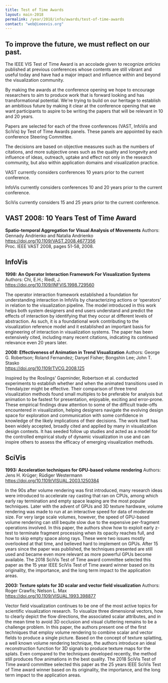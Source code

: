 ```yaml
---
title: Test of Time Awards
layout: main-2018
permalink: /year/2018/info/awards/test-of-time-awards
contact: "web@ieeevis.org"
---
```


## To improve the future, we must reflect on our past.

The IEEE VIS Test of Time Award is an accolade given to recognize *articles* published at previous conferences whose contents are still vibrant and useful today and have had a major impact and influence within and beyond the visualization community.

By making the awards at the conference opening we hope to encourage researchers to aim  to produce work that is forward looking and has transformational potential. We're trying to build on our heritage to establish an ambitious future by making it clear at the conference opening that we want participants to aspire to be writing the papers that will be relevant in 10 and 20 years.

Papers are selected for each of the three conferences (VAST, InfoVis and SciVis) by Test of Time Awards panels. These panels are appointed by each conference Steering Committee.

The decisions are based on objective measures such as the numbers of citations, and more subjective ones such as the quality and longevity and influence of ideas, outreach, uptake and effect not only in the research community, but also within application domains and visualization practice.

VAST currently considers conferences 10 years prior to the current conference.

InfoVis currently considers conferences 10 and 20 years prior to the current conference.

SciVis currently considers 15 and 25 years prior to the current conference.

## VAST 2008: 10 Years Test of Time Award 
**Spatio-temporal Aggregation for Visual Analysis of Movements** 
Authors: Gennady Andrienko and Natalia Andrienko <br>
<a href="https://doi.org/10.1109/VAST.2008.4677356">https://doi.org/10.1109/VAST.2008.4677356</a><br>
Proc. IEEE VAST 2008, pages 51-58, 2008.

## InfoVis 
**1998: An Operator Interaction Framework For Visualization Systems** 
Authors: Chi, E.H.; Riedl, J. <br>
<a href="https://doi.org/10.1109/INFVIS.1998.729560">https://doi.org/10.1109/INFVIS.1998.729560</a><br>

The operator interaction framework established a foundation for understanding interaction in InfoVis by characterizing actions or ‘operators’ in relation to the visualization pipeline. The model introduced in this work helps both system designers and end users understand and predict the effects of interaction by identifying that they occur at different levels of abstraction. As such, it is a foundational work contributing to the visualization reference model and it established an important basis for engineering of interaction in visualization systems. The paper has been extensively cited, including many recent citations, indicating its continued relevance even 20 years later.

**2008: Effectiveness of Animation in Trend Visualization** 
Authors: George G. Robertson; Roland Fernandez; Danyel Fisher; Bongshin Lee; John T. Stasko <br>
<a href="https://doi.org/10.1109/TVCG.2008.125">https://doi.org/10.1109/TVCG.2008.125</a><br>

Inspired by the Roslings’ Gapminder, Robertson et al. conducted experiments to establish whether and when the animated transitions used in Trendalyzer might be effective. Their comparison of three trend visualization methods found small multiples to be preferable for analysis but animation to be fastest for presentation, enjoyable, exciting and error-prone. These empirical findings draw attention to some of the difficult trade-offs encountered in visualization, helping designers navigate the evolving design space for exploration and communication with some confidence in knowledge of the likely implications of their decisions. The work itself has been widely accepted, broadly cited and applied by many in visualization design contexts. It has seeded follow up studies and acted as a model for the controlled empirical study of dynamic visualization in use and can inspire others to assess the efficacy of emerging visualization methods.


## SciVis
**1993: Acceleration techniques for GPU-based volume rendering**
Authors: Jens H. Krüger; Rüdiger Westermann <br>
<a href="https://doi.org/10.1109/VISUAL.2003.1250384">https://doi.org/10.1109/VISUAL.2003.1250384</a><br>

In the 90s after volume rendering was first introduced, many research ideas were introduced to accelerate ray casting that ran on CPUs, among which early ray termination and empty space leaping are the most popular techniques. Later with the advent of GPUs and 3D texture hardware, volume rendering was made to run at an interactive
speed for data of moderate size. For very large scale
volumes, however, the speed of GPU-based volume rendering can still bequite
slow due to the expensive per-fragment operations involved. In this paper, the authors show how to exploit early z-test to terminate fragment processing when its opacity reaches full, and how to skip empty space along rays. These were two issues mostly
overlooked at that time,  and believed hard to implement on GPUs. After 15 years since the paper was  published, the techniques presented are still used and became even more relevant as more powerful GPUs become available. The 2018 SciVis Test of Time
award committee selected this paper as the  15 year IEEE SciVis Test of Time
award winner based on its originality, the importance, and the long
term impact to the application areas.



**2003: Texture splats for 3D scalar and vector field visualization** 
Authors: Roger Crawfis; Nelson L. Max <br>
<a href="https://doi.org/10.1109/VISUAL.1993.398877">https://doi.org/10.1109/VISUAL.1993.398877</a><br>

Vector field visualization continues to be one of the most active
topics for scientific visualization research. To visualize three
dimensional vectors, how to clearly depict the flow directions, the
associated scalar attributes, and in the mean time to avoid 3D occlusion
and visual cluttering remains to be a challenge problem. In this
paper, the authors present one of the first techniques that employ
volume rendering to combine scalar and vector fields to
produce a single picture. Based on the concept of texture splatting, a
well known volume rendering technique, the authors introduce an ideal
reconstruction function for 3D signals to produce texture maps for the
splats. Even compared to the techniques developed recently, the method still
produces flow animations in the best quality.  The 2018 SciVis Test of Time
award committee selected this paper as the 25 years IEEE SciVis Test of Time
award winner based on its originality, the importance, and the long
term impact to the application areas.


